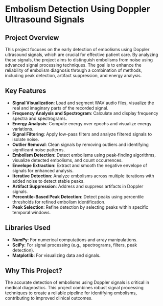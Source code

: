 
# Embolism Detection Using Doppler Ultrasound Signals

## Project Overview

This project focuses on the early detection of embolisms using Doppler ultrasound signals, which are crucial for effective patient care. By analyzing these signals, the project aims to distinguish embolisms from noise using advanced signal processing techniques. The goal is to enhance the reliability of embolism diagnosis through a combination of methods, including peak detection, artifact suppression, and energy analysis.

## Key Features

- **Signal Visualization**: Load and segment WAV audio files, visualize the real and imaginary parts of the recorded signal.
- **Frequency Analysis and Spectrogram**: Calculate and display frequency spectra and spectrograms.
- **Energy Analysis**: Compute energy over epochs and visualize energy variations.
- **Signal Filtering**: Apply low-pass filters and analyze filtered signals to isolate noise.
- **Outlier Removal**: Clean signals by removing outliers and identifying significant noise patterns.
- **Embolism Detection**: Detect embolisms using peak-finding algorithms, visualize detected embolisms, and count occurrences.
- **Envelope Extraction**: Extract and smooth the negative envelope of signals for enhanced analysis.
- **Iterative Detection**: Analyze embolisms across multiple iterations with added noise to detect stable peaks.
- **Artifact Suppression**: Address and suppress artifacts in Doppler signals.
- **Percentile-Based Peak Detection**: Detect peaks using percentile thresholds for refined embolism identification.
- **Peak Selection**: Refine detection by selecting peaks within specific temporal windows.

## Libraries Used

- **NumPy**: For numerical computations and array manipulations.
- **SciPy**: For signal processing (e.g., spectrograms, filters, peak detection).
- **Matplotlib**: For visualizing data and signals.

## Why This Project?

The accurate detection of embolisms using Doppler signals is critical in medical diagnostics. This project combines robust signal processing techniques to create a reliable pipeline for identifying embolisms, contributing to improved clinical outcomes.

